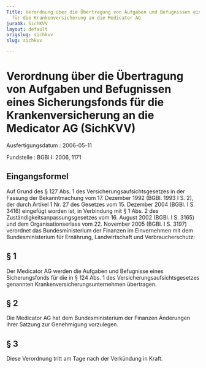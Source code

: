 ```yaml
---
Title: Verordnung über die Übertragung von Aufgaben und Befugnissen eines  Sicherungsfonds
  für die Krankenversicherung an die Medicator AG
jurabk: SichKVV
layout: default
origslug: sichkvv
slug: sichkvv

---
```


# Verordnung über die Übertragung von Aufgaben und Befugnissen eines  Sicherungsfonds für die Krankenversicherung an die Medicator AG (SichKVV)

Ausfertigungsdatum
:   2006-05-11

Fundstelle
:   BGBl I: 2006, 1171



## Eingangsformel

Auf Grund des § 127 Abs. 1 des Versicherungsaufsichtsgesetzes in der
Fassung der Bekanntmachung vom 17. Dezember 1992 (BGBl. 1993 I S. 2),
der durch Artikel 1 Nr. 27 des Gesetzes vom 15. Dezember 2004 (BGBl. I
S. 3416) eingefügt worden ist, in Verbindung mit § 1 Abs. 2 des
Zuständigkeitsanpassungsgesetzes vom 16. August 2002 (BGBl. I S. 3165)
und dem Organisationserlass vom 22. November 2005 (BGBl. I S. 3197)
verordnet das Bundesministerium der Finanzen im Einvernehmen mit dem
Bundesministerium für Ernährung, Landwirtschaft und Verbraucherschutz:


## § 1

Der Medicator AG werden die Aufgaben und Befugnisse eines
Sicherungsfonds für die in § 124 Abs. 1 des
Versicherungsaufsichtsgesetzes genannten
Krankenversicherungsunternehmen übertragen.


## § 2

Die Medicator AG hat dem Bundesministerium der Finanzen Änderungen
ihrer Satzung zur Genehmigung vorzulegen.


## § 3

Diese Verordnung tritt am Tage nach der Verkündung in Kraft.


